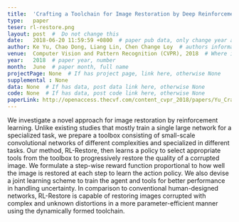 ```yaml
---
title:  'Crafting a Toolchain for Image Restoration by Deep Reinforcement Learning'  #  Paper title, covered by ''
type:   paper
teser: rl-restore.png
layout: post  #  Do not change this
date:   2018-06-20 11:59:59 +0800  # paper pub data, only change year and month according to this format
author: Ke Yu, Chao Dong, Liang Lin, Chen Change Loy  # authors information
venue:  Computer Vision and Pattern Recognition (CVPR), 2018  # Where it be, ICCV and CVPR remove IEEE Conference on, 
year:   2018  # paper year, number
month:  June  # paper month, full name
projectPage: None  # If has project page, link here, otherwise None
supplemental : None
data: None  # If has data, post data link here, otherwise None
code: None  # If has data, post code link here, otherwise None
paperLink: http://openaccess.thecvf.com/content_cvpr_2018/papers/Yu_Crafting_a_Toolchain_CVPR_2018_paper.pdf  # post paper pdf link here
---
```


We investigate a novel approach for image restoration by reinforcement learning. Unlike existing studies that mostly train a single large network for a specialized task, we prepare a toolbox consisting of small-scale convolutional networks of different complexities and specialized in different tasks. Our method, RL-Restore, then learns a policy to select appropriate tools from the toolbox to progressively restore the quality of a corrupted image. We formulate a step-wise reward function proportional to how well the image is restored at each step to learn the action policy. We also devise a joint learning scheme to train the agent and tools for better performance in handling uncertainty. In comparison to conventional human-designed networks, RL-Restore is capable of restoring images corrupted with complex and unknown distortions in a more parameter-efficient manner using the dynamically formed toolchain.